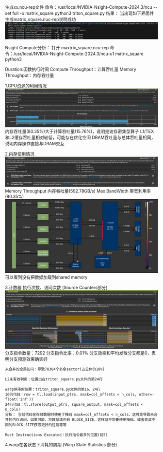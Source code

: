 生成xx.ncu-rep文件
命令：/usr/local/NVIDIA-Nsight-Compute-2024.3/ncu --set full -o matrix_square python3 triton_square.py
结果：  当出现如下界面并生成matrix_square.nuc-rep说明成功
       ![alt text](1733126116651.png)


Nsight Compute分析：
打开 maxtrix_square.ncu-rep
命令：/usr/local/NVIDIA-Nsight-Compute-2024.3/ncu-u1 matrix_square python3 

Duration:函数执行时间  Compute Throughput：计算吞吐量  Memory Throughput：内存吞吐量

1.GPU资源的利用情况
![alt text](6f0ead4c3d29f9cd18463c08d2dd2ab9.png)
内存吞吐量(80.35%)大于计算吞吐量(15.76%)，说明是访存密集型算子
L1/TEX和L2缓存吞吐量相对较低，可能存在优化空间
DRAM吞吐量与总体吞吐量相同，说明内存操作直接与DRAM交互

2.内存使用情况
![alt text](a6379fe8f25bc78c051b87a888db25a6.png)
Memory Throughput 内存吞吐量(592.78GB/s)   Max BandWidth 带宽利用率(80.35%)
![alt text](6d857ee46d62ef97094a1c79ebe007e7.png)
可以看到没有把数据加载到shared memory

3.计数器 执行次数、访问次数 (Source Counters部分)
![alt text](023779cc660ef917da3ff49177928030.png)
    分支指令数量：7292
    分支指令比率：0.01%
    分支效率和平均发散分支都是0，表明分支预测效果确实好

    未合并的全局访问：导致78384个多余sector(占总体的18%)

    L2未有效利用：位置出在triton_square.py文件的第24行

    warp停滞的位置：triton_square.py文件的第16、24行
    16行代码：row = tl.load(input_ptrs, mask=col_offsets < n_cols, other=-float('inf'))
    24行代码：tl.store(output_ptrs, square_output, mask=col_offsets < n_cols)
    分析： 当前代码在存储数据时使用了掩码 mask=col_offsets < n_cols，这可能导致未合并的内存访问，如果可能，将数据填充到 BLOCK_SIZE，这样就不需要使用掩码。或者尝试不同的BLOCK_SIZE获取更好的性能等等

    Most Instructions Executed：执行指令最多的位置(前5)

4.warp在各状态下消耗的周期 (Warp State Statistics 部分)